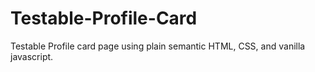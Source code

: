 # Testable-Profile-Card
Testable Profile card page using plain semantic HTML, CSS, and vanilla javascript.
